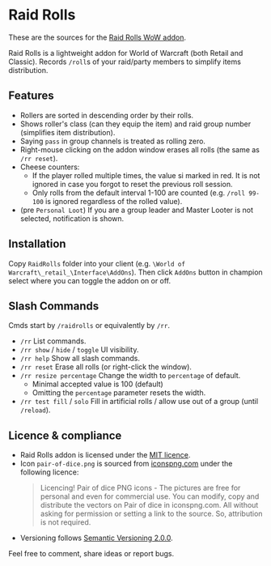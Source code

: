 # Raid Rolls

These are the sources for the [Raid Rolls WoW addon](https://www.curseforge.com/wow/addons/raid-rolls/).

Raid Rolls is a lightweight addon for World of Warcraft (both Retail and Classic).
Records `/roll`s of your raid/party members to simplify items distribution.

## Features

- Rollers are sorted in descending order by their rolls.
- Shows roller's class (can they equip the item) and raid group number (simplifies
  item distribution).
- Saying `pass` in group channels is treated as rolling zero.
- Right-mouse clicking on the addon window erases all rolls (the same as `/rr reset`).
- Cheese counters:
    - If the player rolled multiple times, the value si marked in red.
    It is not ignored in case you forgot to reset the previous roll session.
    - Only rolls from the default interval 1-100 are counted
    (e.g. `/roll 99-100` is ignored regardless of the rolled value).
- (pre `Personal Loot`) If you are a group leader and Master Looter is not selected, notification is shown.

## Installation

Copy `RaidRolls` folder into your client (e.g. `\World of Warcraft\_retail_\Interface\AddOns`).
Then click `AddOns` button in champion select where you can toggle the addon on or off.

## Slash Commands

Cmds start by `/raidrolls` or equivalently by `/rr`.

- `/rr` List commands.
- `/rr show` / `hide` / `toggle` UI visibility.
- `/rr help` Show all slash commands.
- `/rr reset` Erase all rolls (or right-click the window).
- `/rr resize percentage` Change the width to `percentage` of default.
    - Minimal accepted value is 100 (default)
    - Omitting the `percentage` parameter resets the width.
- `/rr test fill` / `solo` Fill in artificial rolls / allow use out of a group (until `/reload`).

## Licence & compliance

- Raid Rolls addon is licensed under the [MIT licence](LICENSE).
- Icon `pair-of-dice.png` is sourced from
  [iconspng.com](https://www.iconspng.com/image/7894/pair-of-dice)
  under the following licence:
  > Licencing! Pair of dice PNG icons - The pictures are free for personal and even for commercial use.
  You can modify, copy and distribute the vectors on Pair of dice in iconspng.com. All without asking
  for permission or setting a link to the source. So, attribution is not required.
- Versioning follows [Semantic Versioning 2.0.0](https://semver.org/).

Feel free to comment, share ideas or report bugs.
